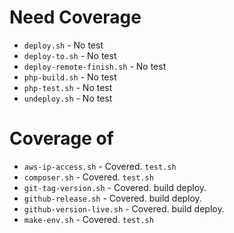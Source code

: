 # Need Coverage

- `deploy.sh` - No test
 - `deploy-to.sh` - No test
 - `deploy-remote-finish.sh` - No test
- `php-build.sh` - No test
- `php-test.sh` - No test
- `undeploy.sh` - No test

# Coverage of

- `aws-ip-access.sh` - Covered. `test.sh`
- `composer.sh` - Covered. `test.sh`
- `git-tag-version.sh` - Covered. build deploy.
- `github-release.sh` - Covered. build deploy.
- `github-version-live.sh` - Covered. build deploy.
- `make-env.sh` - Covered. `test.sh`
